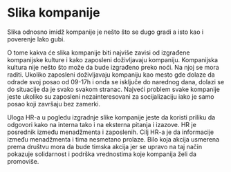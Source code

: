 # Slika kompanije

Slika odnosno imidž kompanije je nešto što se dugo gradi a isto kao i poverenje lako gubi. 

O tome kakva će slika kompanije biti najviše zavisi od izgrađene kompanijske kulture i kako zaposleni doživljavaju kompaniju. Kompanijska kultura nije nešto što može da bude izgrađeno preko noći. Na njoj se mora raditi. Ukoliko zaposleni doživljavaju kompaniju kao mesto gde dolaze da odrade svoj posao od 09-17h i onda se isključe do narednog dana, dolazi se do situacije da je svako svakom stranac. Najveći problem svake kompanije jeste ukoliko su zaposleni nezainteresovani za socijalizaciju iako je samo posao koji završaju bez zamerki.

Uloga HR-a u pogledu izgradnje slike kompanije jeste da koristi priliku da odgovori kako na interna tako i na eksterna pitanja i izazove. HR je posrednik između menadžmenta i zaposlenih. Cilj HR-a je da informacije između menadžmenta i tima nesmetano prolaze. Bilo koja akcija usmerena prema društvu mora da bude timska akcija jer se upravo na taj način pokazuje solidarnost i podrška vrednostima koje kompanija želi da promoviše. 

